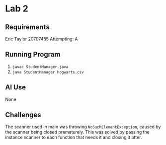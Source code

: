 # Lab 2

## Requirements
Eric Taylor 20707455
Attempting: A

## Running Program
1. `javac StudentManager.java`
2. `java StudentManager hogwarts.csv`

## AI Use
None

## Challenges
The scanner used in main was throwing `NoSuchElementException`, caused
by the scanner being closed prematurely. This was solved by passing the 
instance scanner to each function that needs it and closing it after.